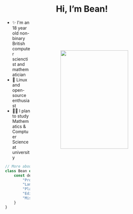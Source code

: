 <h1 align="center">Hi, I’m Bean!</h1>
<img style="margin: 100px;" height=323 width=222 align="right" src="https://cdn.discordapp.com/attachments/468094981567938560/1000501051901886585/umbrella.gif" >
<ul>
  <li>✨ I'm an 18 year old non-binary British computer scienctist and mathematician</li>
  <li>🐧 Linux and open-source enthusiast</li>
  <li>🧑‍🎓 I plan to study Mathematics & Comptuer Science at university</li>
</ul>

```js
// More about me and the things I use
class Bean extends Person {
    const details = {
        "Pronouns": "They" | "Them",
        "Languages": [ "Python", "JS", "Rust (learning!)" ],
        "Platform": new Linux(distro: "Arch"),
        "Editor": "nvim",
        "Misc": [ "dwm", "fish shell", "git", ],
    }
}
```

<!---
Bean499/Bean499 is a ✨ special ✨ repository because its `README.md` (this file) appears on your GitHub profile.
You can click the Preview link to take a look at your changes.
--->
